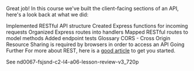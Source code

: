 Great job! In this course we've built the client-facing sections of an API, here's a look back at what we did:

Implemented RESTful API structure
Created Express functions for incoming requests
Organized Express routes into handlers
Mapped RESTful routes to model methods
Added endpoint tests
Glossary
CORS - Cross Origin Resource Sharing is required by browsers in order to access an API
Going Further
For more about REST, here is a [good article](https://restfulapi.net/) to get you started.

See nd0067-fsjsnd-c2-l4-a06-lesson-review-v3_720p
